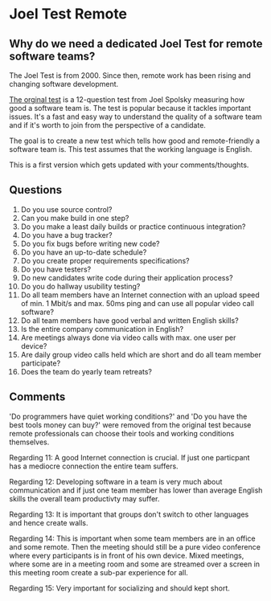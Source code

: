 # Joel Test Remote
## Why do we need a dedicated Joel Test for remote software teams?
The Joel Test is from 2000. Since then, remote work has been rising and changing software development.

[The orginal test](https://www.joelonsoftware.com/2000/08/09/the-joel-test-12-steps-to-better-code/) is a 12-question test from Joel Spolsky measuring how good a software team is. The test is popular because it tackles important issues. It's a fast and easy way to understand the quality of a software team and if it's worth to join from the perspective of a candidate. 

The goal is to create a new test which tells how good and remote-friendly a software team is. This test assumes that the working language is English.

This is a first version which gets updated with your comments/thoughts.

## Questions
1. Do you use source control?
2. Can you make build in one step?
3. Do you make a least daily builds or practice continuous integration?
4. Do you have a bug tracker?
5. Do you fix bugs before writing new code?
6. Do you have an up-to-date schedule?
7. Do you create proper requirements specifications?
8. Do you have testers?
9. Do new candidates write code during their application process?
10. Do you do hallway usubility testing?
11. Do all team members have an Internet connection with an upload speed of min. 1 Mbit/s and max. 50ms ping and can use all popular video call software?
12. Do all team members have good verbal and written English skills?
13. Is the entire company communication in English?
14. Are meetings always done via video calls with max. one user per device?
15. Are daily group video calls held which are short and do all team member participate?
16. Does the team do yearly team retreats?

## Comments
'Do programmers have quiet working conditions?' and 'Do you have the best tools money can buy?' were removed from the original test because remote professionals can choose their tools and working conditions themselves.

Regarding 11: A good Internet connection is crucial. If just one particpant has a mediocre connection the entire team suffers.

Regarding 12: Developing software in a team is very much about communication and if just one team member has lower than average English skills the overall team productivty may suffer.

Regarding 13: It is important that groups don't switch to other languages and hence create walls.

Regarding 14: This is important when some team members are in an office and some remote. Then the meeting should still be a pure video conference where every participants is in front of his own device. Mixed meetings, where some are in a meeting room and some are streamed over a screen in this meeting room create a sub-par experience for all.

Regarding 15: Very important for socializing and should kept short.
